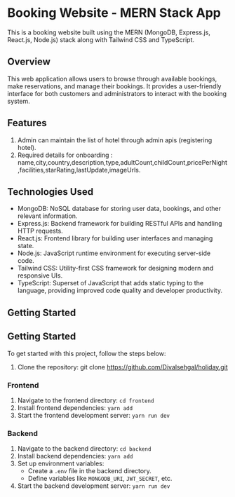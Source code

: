 # Booking Website - MERN Stack App

This is a booking website built using the MERN (MongoDB, Express.js, React.js, Node.js) stack along with Tailwind CSS and TypeScript.

## Overview

This web application allows users to browse through available bookings, make reservations, and manage their bookings. It provides a user-friendly interface for both customers and administrators to interact with the booking system.

## Features
1. Admin can maintain the list of hotel through admin apis (registering hotel).
2. Required details for onboarding : name,city,country,description,type,adultCount,childCount,pricePerNight,facilities,starRating,lastUpdate,imageUrls.


## Technologies Used

- MongoDB: NoSQL database for storing user data, bookings, and other relevant information.
- Express.js: Backend framework for building RESTful APIs and handling HTTP requests.
- React.js: Frontend library for building user interfaces and managing state.
- Node.js: JavaScript runtime environment for executing server-side code.
- Tailwind CSS: Utility-first CSS framework for designing modern and responsive UIs.
- TypeScript: Superset of JavaScript that adds static typing to the language, providing improved code quality and developer productivity.

## Getting Started


## Getting Started

To get started with this project, follow the steps below:

1. Clone the repository: git clone https://github.com/Divalsehgal/holiday.git

### Frontend

1. Navigate to the frontend directory: `cd frontend`
2. Install frontend dependencies: `yarn add`
3. Start the frontend development server: `yarn run dev`

### Backend

1. Navigate to the backend directory: `cd backend`
2. Install backend dependencies: `yarn add`
3. Set up environment variables:
   - Create a `.env` file in the backend directory.
   - Define variables like `MONGODB_URI`, `JWT_SECRET`, etc.
4. Start the backend development server: `yarn run dev`




